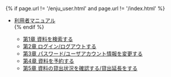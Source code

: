 {% if page.url != '/enju_user.html' and page.url != '/index.html' %}
<ul class="toc">
<li><a href="enju_user.html">利用者マニュアル</a></li>
{% endif %}
<ul>
<li><a {% if page.url == '/enju_user_1.html' %} class="active" {% endif %} href="enju_user_1.html">第1章 資料を検索する</a></li>
<li><a {% if page.url == '/enju_user_2.html' %} class="active" {% endif %} href="enju_user_2.html">第2章 ログイン/ログアウトする</a></li>
<li><a {% if page.url == '/enju_user_3.html' %} class="active" {% endif %} href="enju_user_3.html">第3章 パスワード/ユーザアカウント情報を変更する</a></li>
<li><a {% if page.url == '/enju_user_4.html' %} class="active" {% endif %} href="enju_user_4.html">第4章 資料を予約する</a></li>
<li><a {% if page.url == '/enju_user_5.html' %} class="active" {% endif %} href="enju_user_5.html">第5章 資料の貸出状況を確認する/貸出延長をする</a></li>
</ul>
